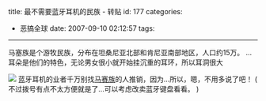 title: 最不需要蓝牙耳机的民族  - 转贴
id: 177
categories:
  - 恶搞全球
date: 2007-09-10 02:12:57
tags:
---

<div id="msgcns!9697D6160EFEBC17!1245" class="bvMsg">

马塞族是个游牧民族，分布在坦桑尼亚北部和肯尼亚南部地区，人口约15万。 ... 耳朵是他们的特色，无论男女很小就开始挂沉重的耳环，所以耳洞很大  <p>![](http://chinese.engadget.com/media/2007/09/maasai.jpg)
蓝牙耳机的业者千万别找[马赛族](http://en.wikipedia.org/wiki/Maasai)的人推销，因为...所以，嗯，不用多说了吧！
( 不过拨号有点不太方便就是了...可以考虑改卖蓝牙键盘看看。 )
</div>